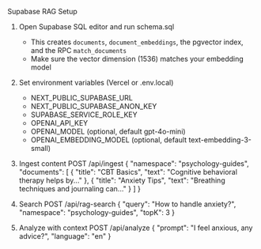 Supabase RAG Setup

1) Open Supabase SQL editor and run schema.sql
   - This creates `documents`, `document_embeddings`, the pgvector index, and the RPC `match_documents`
   - Make sure the vector dimension (1536) matches your embedding model

2) Set environment variables (Vercel or .env.local)
   - NEXT_PUBLIC_SUPABASE_URL
   - NEXT_PUBLIC_SUPABASE_ANON_KEY
   - SUPABASE_SERVICE_ROLE_KEY
   - OPENAI_API_KEY
   - OPENAI_MODEL (optional, default gpt-4o-mini)
   - OPENAI_EMBEDDING_MODEL (optional, default text-embedding-3-small)

3) Ingest content
   POST /api/ingest
   {
     "namespace": "psychology-guides",
     "documents": [
       { "title": "CBT Basics", "text": "Cognitive behavioral therapy helps by..." },
       { "title": "Anxiety Tips", "text": "Breathing techniques and journaling can..." }
     ]
   }

4) Search
   POST /api/rag-search
   {
     "query": "How to handle anxiety?",
     "namespace": "psychology-guides",
     "topK": 3
   }

5) Analyze with context
   POST /api/analyze
   {
     "prompt": "I feel anxious, any advice?",
     "language": "en"
   }



























